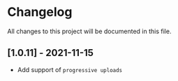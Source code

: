# Changelog
All changes to this project will be documented in this file.

## [1.0.11] - 2021-11-15
- Add support of `progressive uploads`